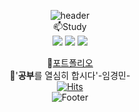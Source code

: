 <div align=center>
	
![header](https://capsule-render.vercel.app/api?type=wave&color=auto&height=300&section=header&text=202206030%20&06030fontSize=90)<br>
	📫Study<br>
<img src="https://img.shields.io/badge/c++-B2CCFF?style=flat&logo=c++&logoColor=white"/>
 <img src="https://img.shields.io/badge/php-D1B2FF?style=flat&logo=php&logoColor=white"/>
 <img src="https://img.shields.io/badge/typescript-B5B2FF?style=flat&logo=typescript&logoColor=white"/><br>
	
 🌱[포트폴리오](https://yuls0202.github.io/index/)<br>
👋'**공부**를 열심히 합시다'-임경민- <br>
	[![Hits](https://hits.seeyoufarm.com/api/count/incr/badge.svg?url=https%3A%2F%2Fgithub.com%2Fgjbae1212%2Fhit-counter)](https://hits.seeyoufarm.com)                  
![Footer](https://capsule-render.vercel.app/api?type=waving&color=auto&height=200&section=footer)
<div>
